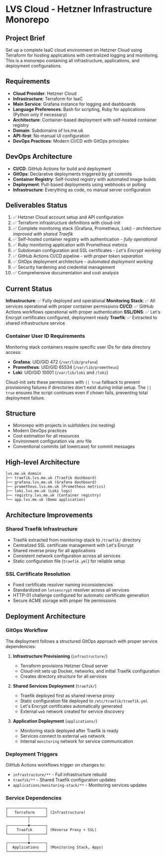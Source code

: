 # LVS Cloud - Hetzner Infrastructure Monorepo

## Project Brief

Set up a complete IaaC cloud environment on Hetzner Cloud using Terraform for hosting applications with centralized logging and monitoring. This is a monorepo containing all infrastructure, applications, and deployment configurations.

## Requirements

- **Cloud Provider**: Hetzner Cloud
- **Infrastructure**: Terraform for IaaC
- **Main Service**: Grafana instance for logging and dashboards
- **Language Preferences**: Bash for scripting, Ruby for applications (Python only if necessary)
- **Architecture**: Container-based deployment with self-hosted container registry
- **Domain**: Subdomains of lvs.me.uk
- **API-first**: No manual UI configuration
- **DevOps Practices**: Modern CI/CD with GitOps principles

## DevOps Architecture

- **CI/CD**: GitHub Actions for build and deployment
- **GitOps**: Declarative deployments triggered by git commits
- **Container Registry**: Self-hosted registry with automated image builds
- **Deployment**: Pull-based deployments using webhooks or polling
- **Infrastructure**: Everything as code, no manual server configuration

## Deliverables Status

1. ✅ Hetzner Cloud account setup and API configuration
2. ✅ Terraform infrastructure definitions with cloud-init
3. ✅ Complete monitoring stack (Grafana, Prometheus, Loki) - *architecture improved with shared Traefik*
4. ✅ Self-hosted container registry with authentication - *fully operational*
5. ✅ Ruby monitoring application with Prometheus metrics
6. ✅ Subdomain configuration and SSL certificates - *Let's Encrypt working*
7. ✅ GitHub Actions CI/CD pipeline - *with proper token separation*
8. ✅ GitOps deployment architecture - *automated deployment working*
9. ✅ Security hardening and credential management
10. ✅ Comprehensive documentation and cost analysis

## Current Status

**Infrastructure**: ✅ Fully deployed and operational
**Monitoring Stack**: ✅ All services operational with proper container permissions
**CI/CD**: ✅ GitHub Actions workflows operational with proper authentication
**SSL/DNS**: ✅ Let's Encrypt certificates configured, deployment ready
**Traefik**: ✅ Extracted to shared infrastructure service

### Container User ID Requirements

Monitoring stack containers require specific user IDs for data directory access:

- **Grafana**: UID/GID 472 (`/var/lib/grafana`)
- **Prometheus**: UID/GID 65534 (`/var/lib/prometheus`)
- **Loki**: UID/GID 10001 (`/var/lib/loki` and `/loki`)

Cloud-init sets these permissions with `|| true` fallback to prevent provisioning failures if directories don't exist during initial setup. The `|| true` ensures the script continues even if chown fails, preventing total deployment failure.

## Structure

- Monorepo with projects in subfolders (no nesting)
- Modern DevOps practices
- Cost estimation for all resources
- Environment configuration via .env file
- Conventional commits (all lowercase) for commit messages

## High-level Architecture

```
lvs.me.uk domain
├── traefik.lvs.me.uk (Traefik dashboard)
├── grafana.lvs.me.uk (Grafana dashboard)
├── prometheus.lvs.me.uk (Prometheus metrics)
├── loki.lvs.me.uk (Loki logs)
├── registry.lvs.me.uk (Container registry)
└── app.lvs.me.uk (Demo application)
```

## Architecture Improvements

### Shared Traefik Infrastructure
- Traefik extracted from monitoring-stack to `/traefik/` directory
- Centralized SSL certificate management with Let's Encrypt
- Shared reverse proxy for all applications
- Consistent network configuration across all services
- Static configuration file (`traefik.yml`) for reliable setup

### SSL Certificate Resolution
- Fixed certificate resolver naming inconsistencies
- Standardized on `letsencrypt` resolver across all services
- HTTP-01 challenge configured for automatic certificate generation
- Secure ACME storage with proper file permissions

## Deployment Architecture

### GitOps Workflow
The deployment follows a structured GitOps approach with proper service dependencies:

1. **Infrastructure Provisioning** (`infrastructure/`)
   - Terraform provisions Hetzner Cloud server
   - Cloud-init sets up Docker, networks, and initial Traefik configuration
   - Creates directory structure for all services

2. **Shared Services Deployment** (`traefik/`)
   - Traefik deployed first as shared reverse proxy
   - Static configuration file deployed to `/etc/traefik/traefik.yml`
   - Let's Encrypt certificates automatically generated
   - External `web` network created for service discovery

3. **Application Deployment** (`applications/`)
   - Monitoring stack deployed after Traefik is ready
   - Services connect to external `web` network
   - Internal `monitoring` network for service communication

### Deployment Triggers
GitHub Actions workflows trigger on changes to:
- `infrastructure/**` - Full infrastructure rebuild
- `traefik/**` - Shared Traefik configuration updates
- `applications/monitoring-stack/**` - Monitoring services updates

### Service Dependencies
```
┌─────────────────┐
│   Terraform     │ (Infrastructure)
└─────────┬───────┘
          │
┌─────────▼───────┐
│    Traefik      │ (Reverse Proxy + SSL)
└─────────┬───────┘
          │
┌─────────▼───────┐
│  Applications   │ (Monitoring Stack, Apps)
└─────────────────┘
```
